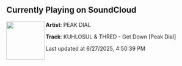 ## Currently Playing on SoundCloud

[<img align="left" width="100" src="https://i1.sndcdn.com/artworks-0Uy5IrACzk9yjNbM-UTzc6w-t500x500.jpg">](https://soundcloud.com/peakdial/kuhlosul-thred-get-down-peak-dial-1)

**Artist**: PEAK DIAL 

**Track**: KUHLOSUL & THRED - Get Down [Peak Dial]

Last updated at 6/27/2025, 4:50:39 PM
